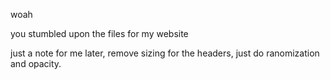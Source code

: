 woah

you stumbled upon the files for my website

just a note for me later, remove sizing for the headers, just do ranomization and opacity.
